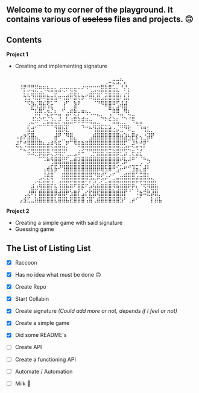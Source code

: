 Welcome to my corner of the playground. It contains various of ~~useless~~ files and projects. :upside_down_face:
--------


Contents
--------

**Project 1**
- Creating and implementing signature

	⠀⠀⠀⠀⠀⠀⠀⠀⠀⠀⠀⠀⠀⠀⠀⠀⠀⠀⠀⠀⠀⠀⠀⠀⠀⣀⣀⣄⠀⠀⠀⠀⠀⠀⠀⠀⠀⠀
	⠀⢠⣤⣤⣤⣤⣀⣀⡀⠀⠀⠀⠀⠀⠀⠀⠀⢀⣀⣀⣀⣀⣤⣔⣭⠗⠚⢢⢣⠀⠀⠀⠀⠀⠀⠀⠀⠀
	⠀⠈⡇⡖⣲⣯⣩⡙⠻⠿⣷⠾⠫⠋⣻⣻⡉⠁⠈⣠⣴⣲⡿⣿⣿⣿⣧⠀⢃⡇⠀⠀⠀⠀⠀⠀⠀⠀
	⠀⠀⢳⣳⠹⣿⡿⠿⣷⣶⣧⠶⢲⣾⠿⣽⢷⡷⠋⠿⣧⣿⣠⣾⣿⣿⣿⠇⣧⡇⠀⠀⠀⠀⠀⠀⠀⠀
	⠀⠀⠈⠫⣳⣌⢿⣮⢟⡥⠉⠀⢰⠋⠀⣳⠟⠀⠀⠀⠈⠙⠻⣿⣿⠿⢋⣼⣼⠀⠀⠀⠀⠀⠀⠀⠀⠀
	⠀⠀⠀⠀⠓⣎⣿⢋⢬⡙⡄⠀⠞⢀⣴⣯⣀⣤⣄⡀⠀⠀⠀⠀⠛⣷⣿⠈⢿⡄⠀⠀⠀⠀⠀⠀⠀⠀
	⠀⠀⠀⠀⢠⢏⢇⡬⠳⢏⠉⢻⠀⡟⢁⣵⣇⣠⣈⠈⠉⠓⢦⣄⡸⢄⡈⠻⢄⢹⣶⠀⠀⠀⠀⠀⠀⠀
	⠀⠀⠀⣠⠮⢛⣁⣬⣷⣾⣧⣏⣲⣿⠾⠛⠛⣛⠛⠻⣶⣤⣀⣁⡉⠿⢷⣤⣄⡀⠙⢶⡶⠀⠀⠀⠀⠀
	⠀⠀⠀⣧⣺⠁⠀⠀⠀⠀⢹⣿⡷⣇⠀⠀⠀⠈⠉⠓⢹⣾⣷⣶⣾⣐⡤⣉⠙⠯⣀⠀⠘⢻⣅⡀⠀⠀
	⢀⣠⡲⣫⣿⣄⠀⠀⠀⠀⣼⠟⠈⠻⣿⡀⠀⠀⠀⢀⣾⣿⣿⣿⣿⣿⣿⣶⣱⢦⡿⣖⢄⠐⣽⡟⠀⠀
	⣰⠟⠴⣿⣿⣿⣷⣄⣠⣴⢯⣖⠉⡶⠛⢿⣶⣦⣶⣿⣿⣿⣿⣿⣿⣿⣿⣿⡟⠉⣹⠧⠼⡿⠃⠀⠀⠀
	⠙⠷⣌⡻⣿⣿⣿⣿⣿⢱⣿⣿⣿⡆⠀⠀⢉⡻⢿⣿⣿⣿⣿⣿⠿⣟⣿⣶⡾⢯⣑⠻⣹⠃⠀⠀⠀⠀
	⠀⠀⠀⠛⠚⠭⣟⣿⡟⣢⣝⣻⣍⣠⠤⢴⣛⣉⣀⣠⣍⣿⣿⣾⣿⣿⣟⢥⡞⢠⣫⡾⢧⡀⠀⠀⠀⠀
	⠀⠀⠀⠀⠀⠀⠀⠐⠛⢙⣿⣿⣭⣥⣶⣿⣾⣿⣿⣿⣿⣿⣿⣿⣿⣿⡿⢋⡷⠚⠉⠀⢀⠉⡳⠀⠀⠀
	⠀⠀⠀⠀⠀⠀⠀⢀⣴⣏⣯⠜⢻⣿⣿⣿⣿⣿⣿⣿⣿⣿⣿⢯⣿⠿⢊⡥⠖⠚⢹⣭⡁⣼⠇⠀⠀⠀
	⠀⠀⠀⠀⠀⠀⠀⢸⣼⣿⠁⠀⣾⣿⣿⣿⣿⣿⣿⣿⠻⣷⡼⢋⡠⠖⠉⣀⣴⣾⣿⢋⣛⣿⡆⠀⠀⠀
	⠀⠀⠀⠀⠀⡠⣞⣵⣷⢹⠀⢠⣿⣿⡿⣿⣿⣿⠟⡞⣳⢋⠞⣋⣤⣶⣿⣿⣿⣿⣿⡿⡿⢿⣿⣷⡄⠀
	⠀⠀⠀⠀⣼⣰⢻⣿⣿⡏⣧⢸⣿⡷⡿⠋⣿⡯⠋⡴⣳⣷⣿⣿⣿⡻⢷⣿⣿⢟⡟⢆⠈⢫⡻⣿⣷⠀
	⠀⠀⢀⣜⠟⡇⣿⣿⣿⣿⡿⣾⣿⠟⣱⣿⡏⣠⡎⣏⣿⢯⣿⣿⣿⣿⣿⣿⡏⠈⠀⠨⣷⠭⣟⡼⣿⡀
	⠀⣠⣺⣋⣀⣷⣿⣿⣿⣿⣇⣿⣿⣧⣟⣿⣿⣿⢨⣿⢁⣾⣿⣿⣿⣿⣿⣳⠃⢀⡴⠊⠁⠀⠀⡇⣾⣧

**Project 2**
- Creating a simple game with said signature
- Guessing game


The List of Listing List
-----------------------
- [x] Raccoon
- [x] Has no idea what must be done :upside_down_face:
- [x] Create Repo
- [x] Start Collabin
- [x] Create signature _(Could add more or not, depends if I feel <lazy> or not)_
- [x] Create a simple game
- [x] Did some README's
- [ ] Create API
- [ ] Create a functioning API
- [ ] Automate / Automation
- [ ] Milk :milk_glass:

